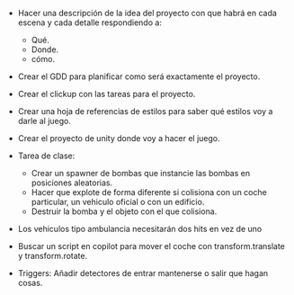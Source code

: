 - Hacer una descripción de la idea del proyecto con que habrá en cada escena y cada detalle respondiendo a:
	- Qué.
	- Donde.
	- cómo.
- Crear el GDD para planificar como será exactamente el proyecto.
- Crear el clickup con las tareas para el proyecto.
- Crear una hoja de referencias de estilos para saber qué estilos voy a darle al juego.
- Crear el proyecto de unity donde voy a hacer el juego.


- Tarea de clase:
	- Crear un spawner de bombas que instancie las bombas en posiciones aleatorias.
	- Hacer que explote de forma diferente si colisiona con un coche particular, un vehiculo oficial o con un edificio. 
	- Destruir la bomba y el objeto con el que colisiona.
- Los vehiculos tipo ambulancia necesitarán dos hits en vez de uno

- Buscar un script en copilot para mover el coche con transform.translate y transform.rotate.
- Triggers: Añadir detectores de entrar mantenerse o salir que hagan cosas.